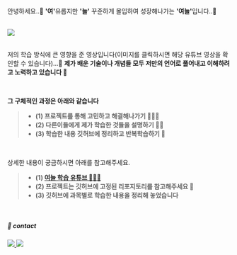 안녕하세요..👋 <strong>'여'</strong>유롭지만  <strong>'늘'</strong> 꾸준하게 몰입하여 성장해나가는 <strong>'여늘'</strong>입니다..🌱

<br>


<a href="https://www.youtube.com/watch?v=C87fr5Q12aY">
    <img src="https://github.com/user-attachments/assets/7e08788a-ff10-4ba0-bc60-98aa27814b07">
</a>

<br>
<br>

저의 학습 방식에 큰 영향을 준 영상입니다(이미지를 클릭하시면 해당 유튜브 영상을 확인할 수 있습니다)...🤔
<strong>제가 배운 기술이나 개념들 모두 저만의 언어로 풀어내고 이해하려고 노력하고 있습니다 💪

<br>

그 구체적인 과정은 아래와 같습니다 
> - (1) 프로젝트를 통해 고민하고 해결해나가기 👨🏻‍💻
> - (2) 다른이들에게 제가 학습한 것들을 설명하기 🧑‍🏫 
> - (3) 학습한 내용 깃허브에 정리하고 반복학습하기 📝

</strong>

<br>

상세한 내용이 궁금하시면 아래를 참고해주세요. 

<strong>

> - (1) <a href="https://m.youtube.com/channel/UCuoJYgD3MFsQu2LvyqM8Llw/videos"> 여늘 학습 유튜브 🙋🏻‍♂️ </a>
> - (2) 프로젝트는 깃허브에 고정된 리포지토리를 참고해주세요 📱
> - (3) 깃허브에 과목별로 학습한 내용을 정리해 놓었습니다 

</strong>



<!-- 
##### 📌 Platforms & Languages
<p>
  <img src="https://img.shields.io/badge/java-007396?style=for-the-badge&logo=java&logoColor=white">
  <img src="https://img.shields.io/badge/Python-3776AB?style=for-the-badge&logo=java&logoColor=white">
  <img src="https://img.shields.io/badge/javascript-F7DF1E?style=for-the-badge&logo=javascript&logoColor=black">

  <br>
  
  <img src="https://img.shields.io/badge/spring-6DB33F?style=for-the-badge&logo=spring&logoColor=white"> 
  <img src="https://img.shields.io/badge/Springboot-6DB33F?style=for-the-badge&logo=Springboot&logoColor=white"> 
</p>


##### 📌 Problem Solving
[![Solved.ac Profile](http://mazassumnida.wtf/api/v2/generate_badge?boj=yeonuel)](https://solved.ac/yeonuel/)
-->

<br>

##### 📌 contact 
<p>
  <a href="https://yeoneul-tech.tistory.com/" target="_blank"><img src="https://img.shields.io/badge/tistory-000000?style=for-the-badge&logo=tistory&logoColor=white"> 
  <a href="mailto:qwefghnm1212@gmail.com" target="_blank"><img src="https://img.shields.io/badge/gmail-EA4335?style=for-the-badge&logo=tistory&logoColor=white"> 
</p>




